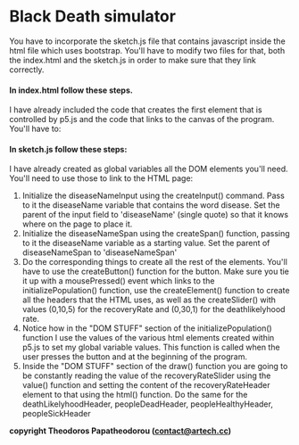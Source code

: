 # Black Death simulator

You have to incorporate the sketch.js file that contains javascript inside the html file which uses bootstrap. You'll have to modify two files for that, both the index.html and the sketch.js in order to make sure that they link correctly.

#### In <strong>index.html</strong> follow these steps.
I have already included the code that creates the first element that is controlled by p5.js and the code that links to the canvas of the program. You'll have to:


#### In <strong>sketch.js</strong> follow these steps:
I have already created as global variables all the DOM elements you'll need. You'll need to use those to link to the HTML page:
1. Initialize the diseaseNameInput using the createInput() command. Pass to it the diseaseName variable that contains the word disease. Set the parent of the input field to 'diseaseName' (single quote) so that it knows where on the page to place it.
2. Initialize the diseaseNameSpan using the createSpan() function, passing to it the diseaseName variable  as a starting value. Set the parent of diseaseNameSpan to 'diseaseNameSpan'
3. Do the corresponding things to create all the rest of the elements. You'll have to use the createButton() function for the button. Make sure you tie it up with a mousePressed() event which links to the initializePopulation() function, use the createElement() function to create all the headers that the HTML uses, as well as the createSlider() with values (0,10,5) for the recoveryRate and (0,30,1) for the deathlikelyhood rate.
4. Notice how in the "DOM STUFF" section of the initializePopulation() function I use the values of the various html elements created within p5.js to set my global variable values. This function is called when the user presses the button and at the beginning of the program.
5. Inside the "DOM STUFF" section of the draw() function you are going to be constantly reading the value of the recoveryRateSlider using the value() function and setting the content of the recoveryRateHeader element to that using the html() function. Do the same for the deathLikelyhoodHeader, peopleDeadHeader, peopleHealthyHeader, peopleSickHeader



**copyright Theodoros Papatheodorou (contact@artech.cc)**

